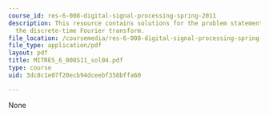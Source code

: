 ```yaml
---
course_id: res-6-008-digital-signal-processing-spring-2011
description: This resource contains solutions for the problem statements related to
  the discrete-time Fourier transform.
file_location: /coursemedia/res-6-008-digital-signal-processing-spring-2011/3dc8c1e07f20ecb94dceebf358bffa60_MITRES_6_008S11_sol04.pdf
file_type: application/pdf
layout: pdf
title: MITRES_6_008S11_sol04.pdf
type: course
uid: 3dc8c1e07f20ecb94dceebf358bffa60

---
```

None